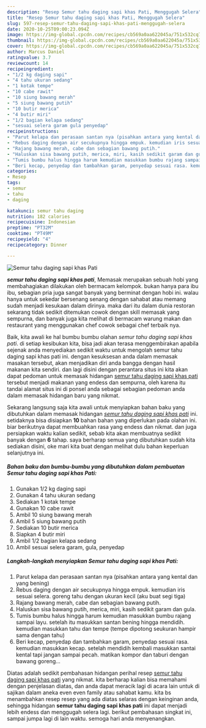 ```yaml
---
description: "Resep Semur tahu daging sapi khas Pati, Menggugah Selera"
title: "Resep Semur tahu daging sapi khas Pati, Menggugah Selera"
slug: 597-resep-semur-tahu-daging-sapi-khas-pati-menggugah-selera
date: 2020-10-25T09:00:23.094Z
image: https://img-global.cpcdn.com/recipes/cb569a0aa622045a/751x532cq70/semur-tahu-daging-sapi-khas-pati-foto-resep-utama.jpg
thumbnail: https://img-global.cpcdn.com/recipes/cb569a0aa622045a/751x532cq70/semur-tahu-daging-sapi-khas-pati-foto-resep-utama.jpg
cover: https://img-global.cpcdn.com/recipes/cb569a0aa622045a/751x532cq70/semur-tahu-daging-sapi-khas-pati-foto-resep-utama.jpg
author: Marcus Daniel
ratingvalue: 3.7
reviewcount: 14
recipeingredient:
- "1/2 kg daging sapi"
- "4 tahu ukuran sedang"
- "1 kotak tempe"
- "10 cabe rawit"
- "10 siung bawang merah"
- "5 siung bawang putih"
- "10 butir merica"
- "4 butir miri"
- "1/2 bagian kelapa sedang"
- "sesuai selera garam gula penyedap"
recipeinstructions:
- "Parut kelapa dan perasaan santan nya (pisahkan antara yang kental dan yang bening)"
- "Rebus daging dengan air secukupnya hingga empuk. kemudian iris sesuai selera. goreng tahu dengan ukuran kecil (aku buat segi tiga)"
- "Rajang bawang merah, cabe dan sebagian bawang putih."
- "Haluskan sisa bawang putih, merica, miri, kasih sedikit garam dan gula."
- "Tumis bumbu halus hingga harum kemudian masukkan bumbu rajang sampai layu. setelah itu masukkan santan bening hingga mendidih. kemudian masukkan tahu dan tempe (tempe dipotong seukuran hampir sama dengan tahu)"
- "Beri kecap, penyedap dan tambahkan garam, penyedap sesuai rasa. kemudian masukkan kecap. setelah mendidih kembali masukkan santai kental tapi jangan sampai pecah. matikan kompor dan taburi dengan bawang goreng..."
categories:
- Resep
tags:
- semur
- tahu
- daging

katakunci: semur tahu daging 
nutrition: 182 calories
recipecuisine: Indonesian
preptime: "PT32M"
cooktime: "PT49M"
recipeyield: "4"
recipecategory: Dinner

---
```



![Semur tahu daging sapi khas Pati](https://img-global.cpcdn.com/recipes/cb569a0aa622045a/751x532cq70/semur-tahu-daging-sapi-khas-pati-foto-resep-utama.jpg)

<b><i>semur tahu daging sapi khas pati</i></b>, Memasak merupakan sebuah hobi yang membahagiakan dilakukan oleh bermacam kelompok. bukan hanya para ibu ibu, sebagian pria juga sangat banyak yang berminat dengan hobi ini. walau hanya untuk sekedar bersenang senang dengan sahabat atau memang sudah menjadi kesukaan dalam dirinya. maka dari itu dalam dunia restoran sekarang tidak sedikit ditemukan cowok dengan skill memasak yang sempurna, dan banyak juga kita melihat di bermacam warung makan dan restaurant yang menggunakan chef cowok sebagai chef terbaik nya.



Baik, kita awali ke hal bumbu bumbu olahan <i>semur tahu daging sapi khas pati</i>. di setiap kesibukan kita, bisa jadi akan terasa menggembirakan apabila sejenak anda menyediakan sedikit waktu untuk mengolah semur tahu daging sapi khas pati ini. dengan kesuksesan anda dalam memasak masakan tersebut, akan menjadikan diri anda bangga dengan hasil makanan kita sendiri. dan lagi disini dengan perantara situs ini kita akan dapat pedoman untuk memasak hidangan <u>semur tahu daging sapi khas pati</u> tersebut menjadi makanan yang endess dan sempurna, oleh karena itu tandai alamat situs ini di ponsel anda sebagai sebagian pedoman anda dalam memasak hidangan baru yang nikmat.


Sekarang langsung saja kita awali untuk menyiapkan bahan baku yang dibutuhkan dalam memasak hidangan <u><i>semur tahu daging sapi khas pati</i></u> ini. setidaknya bisa disiapkan <b>10</b> bahan bahan yang diperlukan pada olahan ini. biar berikutnya dapat membuahkan rasa yang endess dan nikmat. dan juga persiapkan waktu kalian sedikit, sebab kita akan membuatnya sedikit banyak dengan <b>6</b> tahap. saya berharap semua yang dibutuhkan sudah kita sediakan disini, oke mari kita buat dengan melihat dulu bahan keperluan selanjutnya ini.

<!--inarticleads1-->

##### Bahan baku dan bumbu-bumbu yang dibutuhkan dalam pembuatan Semur tahu daging sapi khas Pati:

1. Gunakan 1/2 kg daging sapi
1. Gunakan 4 tahu ukuran sedang
1. Sediakan 1 kotak tempe
1. Gunakan 10 cabe rawit
1. Ambil 10 siung bawang merah
1. Ambil 5 siung bawang putih
1. Sediakan 10 butir merica
1. Siapkan 4 butir miri
1. Ambil 1/2 bagian kelapa sedang
1. Ambil sesuai selera garam, gula, penyedap




<!--inarticleads2-->

##### Langkah-langkah menyiapkan Semur tahu daging sapi khas Pati:

1. Parut kelapa dan perasaan santan nya (pisahkan antara yang kental dan yang bening)
1. Rebus daging dengan air secukupnya hingga empuk. kemudian iris sesuai selera. goreng tahu dengan ukuran kecil (aku buat segi tiga)
1. Rajang bawang merah, cabe dan sebagian bawang putih.
1. Haluskan sisa bawang putih, merica, miri, kasih sedikit garam dan gula.
1. Tumis bumbu halus hingga harum kemudian masukkan bumbu rajang sampai layu. setelah itu masukkan santan bening hingga mendidih. kemudian masukkan tahu dan tempe (tempe dipotong seukuran hampir sama dengan tahu)
1. Beri kecap, penyedap dan tambahkan garam, penyedap sesuai rasa. kemudian masukkan kecap. setelah mendidih kembali masukkan santai kental tapi jangan sampai pecah. matikan kompor dan taburi dengan bawang goreng...




Diatas adalah sedikit pembahasan hidangan perihal resep <u>semur tahu daging sapi khas pati</u> yang nikmat. kita berharap kalian bisa memahami dengan penjelasan diatas, dan anda dapat meracik lagi di acara lain untuk di sajikan dalam aneka even even family atau sahabat kamu. kita bs menambahkan resep resep yang ada diatas selaras dengan keinginan anda, sehingga hidangan <b>semur tahu daging sapi khas pati</b> ini dapat menjadi lebih endess dan menggugah selera lagi. berikut pembahasan singkat ini, sampai jumpa lagi di lain waktu. semoga hari anda menyenangkan.
